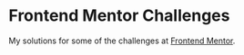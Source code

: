 # Frontend Mentor Challenges

My solutions for some of the challenges at [Frontend Mentor](https://www.frontendmentor.io).
